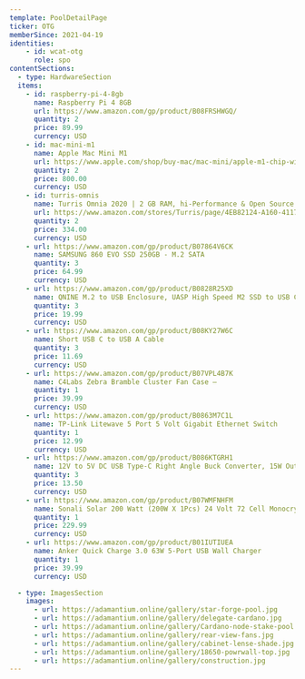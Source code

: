 ```yaml
---
template: PoolDetailPage
ticker: OTG
memberSince: 2021-04-19
identities:
    - id: wcat-otg
      role: spo
contentSections:
  - type: HardwareSection
  items:
    - id: raspberry-pi-4-8gb
      name: Raspberry Pi 4 8GB
      url: https://www.amazon.com/gp/product/B08FRSHWGQ/
      quantity: 2
      price: 89.99
      currency: USD
    - id: mac-mini-m1
      name: Apple Mac Mini M1
      url: https://www.apple.com/shop/buy-mac/mac-mini/apple-m1-chip-with-8-core-cpu-and-8-core-gpu-256gb
      quantity: 2
      price: 800.00
      currency: USD
    - id: turris-omnis
      name: Turris Omnia 2020 | 2 GB RAM, hi-Performance & Open Source Router
      url: https://www.amazon.com/stores/Turris/page/4EB82124-A160-4117-9404-00DA2DF8FE26
      quantity: 2
      price: 334.00
      currency: USD
    - url: https://www.amazon.com/gp/product/B07864V6CK
      name: SAMSUNG 860 EVO SSD 250GB - M.2 SATA
      quantity: 3
      price: 64.99
      currency: USD
    - url: https://www.amazon.com/gp/product/B0828R25XD
      name: QNINE M.2 to USB Enclosure, UASP High Speed M2 SSD to USB C Adapter
      quantity: 3
      price: 19.99
      currency: USD
    - url: https://www.amazon.com/gp/product/B08KY27W6C
      name: Short USB C to USB A Cable
      quantity: 3
      price: 11.69
      currency: USD
    - url: https://www.amazon.com/gp/product/B07VPL4B7K
      name: C4Labs Zebra Bramble Cluster Fan Case –
      quantity: 1
      price: 39.99
      currency: USD
    - url: https://www.amazon.com/gp/product/B0863M7C1L
      name: TP-Link Litewave 5 Port 5 Volt Gigabit Ethernet Switch
      quantity: 1
      price: 12.99
      currency: USD
    - url: https://www.amazon.com/gp/product/B086KTGRH1
      name: 12V to 5V DC USB Type-C Right Angle Buck Converter, 15W Output, 3A
      quantity: 3
      price: 13.50
      currency: USD
    - url: https://www.amazon.com/gp/product/B07WMFNHFM
      name: Sonali Solar 200 Watt (200W X 1Pcs) 24 Volt 72 Cell Monocrystalline (Mono) Solar Panel
      quantity: 1
      price: 229.99
      currency: USD
    - url: https://www.amazon.com/gp/product/B01IUTIUEA
      name: Anker Quick Charge 3.0 63W 5-Port USB Wall Charger
      quantity: 1
      price: 39.99
      currency: USD

  - type: ImagesSection
    images:
      - url: https://adamantium.online/gallery/star-forge-pool.jpg
      - url: https://adamantium.online/gallery/delegate-cardano.jpg
      - url: https://adamantium.online/gallery/Cardano-node-stake-pool.jpg
      - url: https://adamantium.online/gallery/rear-view-fans.jpg
      - url: https://adamantium.online/gallery/cabinet-lense-shade.jpg
      - url: https://adamantium.online/gallery/18650-powrwall-top.jpg
      - url: https://adamantium.online/gallery/construction.jpg
---
```

